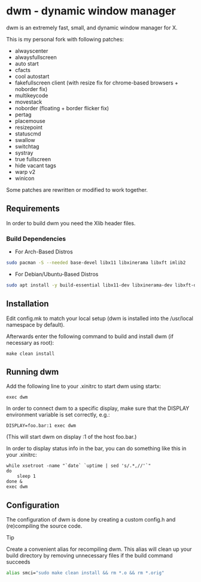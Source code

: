 dwm - dynamic window manager
============================
dwm is an extremely fast, small, and dynamic window manager for X.

This is my personal fork with following patches:

+ alwayscenter
+ alwaysfullscreen
+ auto start
+ cfacts
+ cool autostart
+ fakefullscreen client (with resize fix for chrome-based browsers + noborder fix)
+ multikeycode
+ movestack
+ noborder (floating + border flicker fix)
+ pertag
+ placemouse
+ resizepoint
+ statuscmd
+ swallow
+ switchtag
+ systray
+ true fullscreen
+ hide vacant tags
+ warp v2
+ winicon

Some patches are rewritten or modified to work together.


Requirements
------------
In order to build dwm you need the Xlib header files.

### Build Dependencies

- For Arch-Based Distros

```bash
sudo pacman -S --needed base-devel libx11 libxinerama libxft imlib2
```

- For Debian/Ubuntu-Based Distros

```bash
sudo apt install -y build-essential libx11-dev libxinerama-dev libxft-dev libimblib2-dev
```

Installation
------------
Edit config.mk to match your local setup (dwm is installed into
the /usr/local namespace by default).

Afterwards enter the following command to build and install dwm (if
necessary as root):

    make clean install


Running dwm
-----------
Add the following line to your .xinitrc to start dwm using startx:

    exec dwm

In order to connect dwm to a specific display, make sure that
the DISPLAY environment variable is set correctly, e.g.:

    DISPLAY=foo.bar:1 exec dwm

(This will start dwm on display :1 of the host foo.bar.)

In order to display status info in the bar, you can do something
like this in your .xinitrc:

    while xsetroot -name "`date` `uptime | sed 's/.*,//'`"
    do
    	sleep 1
    done &
    exec dwm


Configuration
-------------
The configuration of dwm is done by creating a custom config.h
and (re)compiling the source code.

>[!TIP]
> Create a convenient alias for recompiling dwm. This alias will clean up your build directory by removing unnecessary files if the build command succeeds
> ```bash
> alias smci="sudo make clean install && rm *.o && rm *.orig"
> ```

